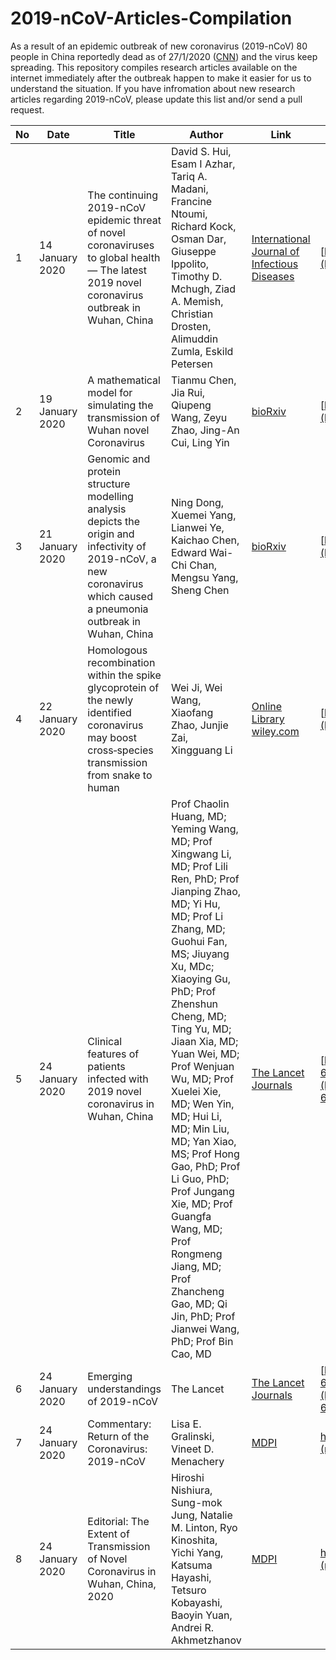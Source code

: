 # 2019-nCoV-Articles-Compilation
As a result of an epidemic outbreak of new coronavirus (2019-nCoV) 80 people in China reportedly dead as of 27/1/2020 ([CNN](https://edition.cnn.com/asia/live-news/coronavirus-outbreak-01-27-20-intl-hnk/index.html)) and the virus keep spreading. This repository compiles research articles available on the internet immediately after the outbreak happen to make it easier for us to understand the situation.
If you have infromation about new research articles regarding 2019-nCoV, please update this list and/or send a pull request.

| No | Date | Title | Author | Link | DOI |
|----|------|-------|--------|------|-----|
| 1  | 14 January 2020 | The continuing 2019-nCoV epidemic threat of novel coronaviruses to global health — The latest 2019 novel coronavirus outbreak in Wuhan, China | David S. Hui, Esam I Azhar, Tariq A. Madani, Francine Ntoumi, Richard Kock, Osman Dar, Giuseppe Ippolito, Timothy D. Mchugh, Ziad A. Memish, Christian Drosten, Alimuddin Zumla, Eskild Petersen | [International Journal of Infectious Diseases](https://www.ijidonline.com/article/S1201-9712(20)30011-4/fulltext) | [https://doi.org/10.1016/j.ijid.2020.01.009](https://doi.org/10.1016/j.ijid.2020.01.009) |
| 2  | 19 January 2020 | A mathematical model for simulating the transmission of Wuhan novel Coronavirus | Tianmu Chen, Jia Rui, Qiupeng Wang, Zeyu Zhao, Jing-An Cui, Ling Yin | [bioRxiv](https://www.biorxiv.org/content/10.1101/2020.01.19.911669v1.article-info) | [https://doi.org/10.1101/2020.01.19.911669](https://doi.org/10.1101/2020.01.19.911669) |
| 3  | 21 January 2020 | Genomic and protein structure modelling analysis depicts the origin and infectivity of 2019-nCoV, a new coronavirus which caused a pneumonia outbreak in Wuhan, China | Ning Dong, Xuemei Yang, Lianwei Ye, Kaichao Chen, Edward Wai-Chi Chan, Mengsu Yang, Sheng Chen | [bioRxiv](https://www.biorxiv.org/content/10.1101/2020.01.20.913368v1.full) | [https://doi.org/10.1101/2020.01.20.913368](https://doi.org/10.1101/2020.01.20.913368) |
| 4  | 22 January 2020 | Homologous recombination within the spike glycoprotein of the newly identified coronavirus may boost cross‐species transmission from snake to human | Wei Ji, Wei Wang, Xiaofang Zhao, Junjie Zai, Xingguang Li | [Online Library wiley.com](https://onlinelibrary.wiley.com/doi/abs/10.1002/jmv.25682) | [https://doi.org/10.1002/jmv.25682](https://doi.org/10.1002/jmv.25682) | 
| 5  | 24 January 2020 | Clinical features of patients infected with 2019 novel coronavirus in Wuhan, China | Prof Chaolin Huang, MD; Yeming Wang, MD; Prof Xingwang Li, MD; Prof Lili Ren, PhD; Prof Jianping Zhao, MD; Yi Hu, MD; Prof Li Zhang, MD; Guohui Fan, MS; Jiuyang Xu, MDc; Xiaoying Gu, PhD; Prof Zhenshun Cheng, MD; Ting Yu, MD; Jiaan Xia, MD; Yuan Wei, MD; Prof Wenjuan Wu, MD; Prof Xuelei Xie, MD; Wen Yin, MD; Hui Li, MD; Min Liu, MD; Yan Xiao, MS; Prof Hong Gao, PhD; Prof Li Guo, PhD; Prof Jungang Xie, MD; Prof Guangfa Wang, MD; Prof Rongmeng Jiang, MD; Prof Zhancheng Gao, MD; Qi Jin, PhD; Prof Jianwei Wang, PhD; Prof Bin Cao, MD | [The Lancet Journals](https://www.thelancet.com/journals/lancet/article/PIIS0140-6736(20)30183-5/fulltext) | [https://doi.org/10.1016/S0140-6736(20)30183-5](https://doi.org/10.1016/S0140-6736(20)30183-5) |
| 6  | 24 January 2020 | Emerging understandings of 2019-nCoV | The Lancet | [The Lancet Journals](https://www.thelancet.com/journals/lancet/article/PIIS0140-6736(20)30186-0/fulltext) | [https://doi.org/10.1016/S0140-6736(20)30186-0](https://doi.org/10.1016/S0140-6736(20)30186-0) |
| 7  | 24 January 2020 | Commentary: Return of the Coronavirus: 2019-nCoV | Lisa E. Gralinski, Vineet D. Menachery | [MDPI](https://www.mdpi.com/1999-4915/12/2/135/pdf) | [https://doi.org/10.3390/v12020135 (registering DOI)](https://doi.org/10.3390/v12020135) |
| 8  | 24 January 2020 | Editorial: The Extent of Transmission of Novel Coronavirus in Wuhan, China, 2020 | Hiroshi Nishiura, Sung-mok Jung, Natalie M. Linton, Ryo Kinoshita, Yichi Yang, Katsuma Hayashi, Tetsuro Kobayashi, Baoyin Yuan, Andrei R. Akhmetzhanov | [MDPI](https://www.mdpi.com/2077-0383/9/2/330) | [https://doi.org/10.3390/jcm9020330 (registering DOI)](https://doi.org/10.3390/jcm9020330) |
